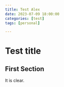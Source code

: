 ```yaml
---
title: Test Alex
date: 2023-07-09 18:00:00
categories: [test]
tags: [personal]

---
```


# Test title

## First Section

It is clear.